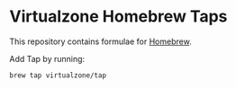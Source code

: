 # Virtualzone Homebrew Taps
This repository contains formulae for [Homebrew](https://brew.sh).

Add Tap by running:
```
brew tap virtualzone/tap
```

